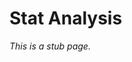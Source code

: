 <!-- description: Analyzes player statistics for strategic planning. -->
# Stat Analysis

_This is a stub page._
